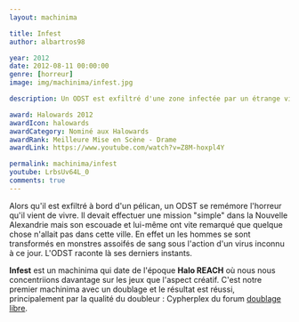 ```yaml
---
layout: machinima

title: Infest
author: albartros98

year: 2012
date: 2012-08-11 00:00:00
genre: [horreur]
image: img/machinima/infest.jpg

description: Un ODST est exfiltré d'une zone infectée par un étrange virus qui peut ranimer les morts, il raconte son calvaire.

award: Halowards 2012
awardIcon: halowards
awardCategory: Nominé aux Halowards
awardRank: Meilleure Mise en Scène - Drame
awardLink: https://www.youtube.com/watch?v=Z8M-hoxpl4Y

permalink: machinima/infest
youtube: LrbsUv64L_0
comments: true
---
```


Alors qu'il est exfiltré à bord d'un pélican, un ODST se remémore l'horreur qu'il vient de vivre.
Il devait effectuer une mission "simple" dans la Nouvelle Alexandrie mais son escouade et lui-même ont vite remarqué que quelque chose n'allait pas dans cette ville.
En effet un les hommes se sont transformés en monstres assoifés de sang sous l'action d'un virus inconnu à ce jour.
L'ODST raconte là ses derniers instants.

**Infest** est un machinima qui date de l'époque **Halo REACH** où nous nous concentriions davantage sur les jeux que l'aspect créatif.
C'est notre premier machinima avec un doublage et le résultat est réussi, principalement par la qualité du doubleur : Cypherplex du forum [doublage libre](http://doublagelibre.forumactif.com).
